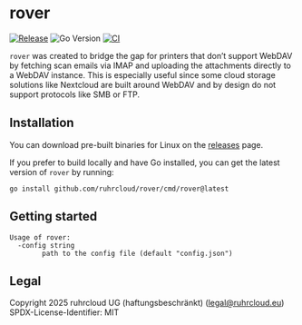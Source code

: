 # rover

[![Release](https://img.shields.io/github/v/release/ruhrcloud/rover)](https://github.com/ruhrcloud/rover/releases/latest)
![Go Version](https://img.shields.io/github/go-mod/go-version/ruhrcloud/rover/main?label=Go)
[![CI](https://github.com/ruhrcloud/rover/actions/workflows/ci.yml/badge.svg)](https://github.com/ruhrcloud/rover/actions/workflows/ci.yml)

`rover` was created to bridge the gap for printers that don’t support WebDAV by fetching scan emails via IMAP and uploading the attachments directly to a WebDAV instance.
This is especially useful since some cloud storage solutions like Nextcloud are built around WebDAV and by design do not support protocols like SMB or FTP.

## Installation
You can download pre-built binaries for Linux on the [releases](https://github.com/ruhrcloud/rover/releases) page.

If you prefer to build locally and have Go installed, you can get the latest version of `rover` by running:
```
go install github.com/ruhrcloud/rover/cmd/rover@latest
```

## Getting started

```
Usage of rover:
  -config string
        path to the config file (default "config.json")
```

## Legal

Copyright 2025 ruhrcloud UG (haftungsbeschränkt) (<a href="mailto:legal&amp;#64;ruhrcloud.eu">legal&#64;ruhrcloud.eu</a>)<br>
SPDX-License-Identifier: MIT

